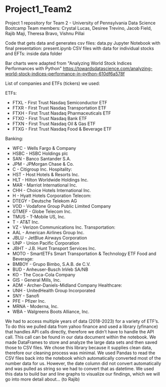 # Project1_Team2
Project 1 repository for Team 2 - University of Pennsylvania Data Science Bootcamp
Team members: Crystal Lucas, Desiree Trevino, Jacob Field, Rajib Maji, Theresa Bravo, Vishnu Pillai

Code that gets data and generates csv files: data.py
Jupyter Notebook with final presentation: present.ipynb
CSV files with data for individual stocks and EFTs: inside data folder

Bar charts were adapted from "Analyzing World Stock Indices Performances with Python"
https://towardsdatascience.com/analyzing-world-stock-indices-performance-in-python-610df6a578f

List of companies and ETFs (tickers) we used:

ETFs:
* FTXL - First Trust Nasdaq Semiconductor ETF
* FTXR - First Trust Nasdaq Transportation ETF
* FTXH - First Trust Nasdaq Pharmaceuticals ETF
* FTXO - First Trust Nasdaq Bank ETF
* FTXN - First Trust Nasdaq Oil & Gas ETF
* FTXG - First Trust Nasdaq Food & Beverage ETF

Banking:
* WFC - Wells Fargo & Company
* HSBC - HSBC Holdings plc
* SAN - Banco Santander S.A.
* JPM - JPMorgan Chase & Co.
* C - Citigroup Inc.
Hospitality:
* HST - Host Hotels & Resorts Inc.
* HLT - Hilton Worldwide Holdings Inc.
* MAR - Marriot International Inc.
* CHH - Choice Hotels International Inc.
* H - Hyatt Hotels Corporation
Telecom:
* DTEGY - Deutsche Telekom AG
* VOD - Vodafone Group Public Limited Company
* GTMEF - Globe Telecom Inc.
* TMUS - T-Mobile US, Inc.
* T - AT&T Inc.
* VZ - Verizon Communications Inc.
Transportation:
* AAL - American Airlines Group Inc.
* JBLU - JetBlue Airways Corporation
* UNP - Union Pacific Corporation
* JBHT - J.B. Hunt Transport Services Inc.
* MOTO - SmartETFs Smart Transportation & Technology ETF
Food and Beverage:
* BMBOY - Grupo Bimbo, S.A.B. de C.V.
* BUD - Anheuser-Busch InVeb SA/NB
* KO - The Coca-Cola Company
* GIS - General Mills, Inc.
* ADM - Archer-Daniels-Midland Company
Healthcare:
* UNH - UnitedHealth Group Incorporated
* SNY - Sanofi
* PFE - Pfizer Inc.
* MRNA - Moderna, Inc.
* WBA - Walgreens Boots Alliance, Inc.

We had to access multiple years of data (2018-2023) for a variety of ETF’s. To do this we pulled data from yahoo finance and used a library (yfinance) that handles API calls directly, therefore we didn’t have to handle the API call. This call can be found in our data document within the notebook. We made DataFrames to store and analyze the large data sets and then saved those to CSV files. We chose this library because it supplies clean data, therefore our cleaning process was minimal. We used Pandas to read the CSV files back into the notebook which automatically converted most of the number data for us. However, the date column did not convert automatically and was pulled as string so we had to convert that as datetime. We used this data to build bar and line graphs to visualize our findings, which we will go into more detail about... (to Rajib)
